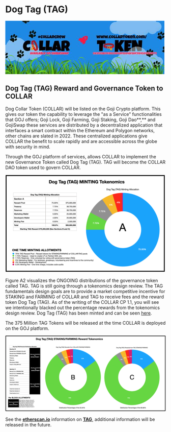 # Dog Tag \(TAG\)

![](../../.gitbook/assets/1080x360.jpg)

## **Dog Tag \(TAG\) Reward and Governance Token to COLLAR**

Dog Collar Token \(COLLAR\) will be listed on the Goji Crypto platform. This gives our token the capability to leverage the "as a Service" functionalities that GOJ offers; Goji Lock, Goji Farming, Goji Staking, Goji Dao**,** and GojiSwap these services are distributed by a decentralized application that interfaces a smart contract within the Ethereum and Polygon networks, other chains are slated in 2022. These centralized applications give COLLAR the benefit to scale rapidly and are accessible across the globe with security in mind.

Through the GOJ platform of services, allows COLLAR to implement the new Governance Token called Dog Tag \(TAG\). TAG will become the COLLAR DAO token used to govern COLLAR.

![Figure A1 \(SUBJECT TO CHANGE\)](../../.gitbook/assets/image%20%283%29.png)

Figure A2 visualizes the ONGOING distributions of the governance token called TAG.  TAG is still going through a tokenomics design review.  The TAG fundamentals design goals are to provide a market competitive incentive for STAKING and FARMING of COLLAR and TAG to receive fees and the reward token Dog Tag \(TAG\).  As of the writing of the COLLAR CP 1.1, you will see we intentionally blacked out the percentage rewards from the tokenomics design review.  Dog Tag \(TAG\) has been minted and can be seen [here](https://etherscan.io/token/0x7797c85b46f548eacc07c229f6cd207d6370442f).

The 375 Million TAG Tokens will be released at the time COLLAR is deployed on the GOJ platform.

![Figure A2 \(SUBJECT TO CHANGE\)](../../.gitbook/assets/image%20%285%29%20%281%29.png)

See the [**etherscan.io**](https://etherscan.io/token/0x7797c85b46f548eacc07c229f6cd207d6370442f) information on [**TAG**](https://etherscan.io/token/0x7797c85b46f548eacc07c229f6cd207d6370442f), additional information will be released in the future.

